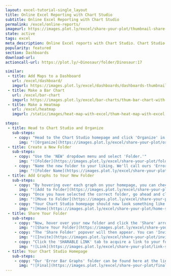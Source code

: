 ```yaml
---
layout: excel-tutorial-single_layout
title: Online Excel Reporting with Chart Studio
subtitle: Online Excel Reporting with Chart Studio
permalink: /excel/online-reports/
imageurl: https://images.plot.ly/excel/share-your-plot/thumbnail-share-your-plot.png
state: active
tags: excel
meta_description: Online Excel reports with Chart Studio. Chart Studio is the easiest and fastest way to make charts, reports, and dashboards online.
popularity: featured
section: Dashboards
download-url:
actioncall-url: https://plot.ly/~Dinosaur/folder/Dinosaur:17

similar:
 - title: Add Maps to a Dashboard
   url: /excel/dashboard/
   imgurl: https://images.plot.ly/excel/dashboards/dashboards-thumbnail.png
 - title: Make a Bar Chart
   url: /excel/bar-chart
   imgurl: https://images.plot.ly/excel/bar-charts/thum-bar-chart-with-excel.png
 - title: Make a Heatmap
   url: /excel/heatmap
   imgurl: /static/images/heat-map-with-excel/thum-heat-map-with-excel.png

steps:
 - title: Head to Chart Studio and Organize
   sub-steps:
    - copy: "Head to the Chart Studio homepage and click 'Organize' in the upper left."
      img: "![Organize](https://images.plot.ly/excel/share-your-plot/organize-share-your-plot.png)"
 - title: Create a New Folder
   sub-steps:
    - copy: "Use the 'NEW' dropdown menu and select 'Folder.'"
      img: "![Folder](https://images.plot.ly/excel/share-your-plot/folder-share-your-plot.png)"
    - copy: "Name the new folder to your liking. We'll call ours 'Error Bar Graphs' since all of our graphs have error bars."
      img: "![Folder Name](https://images.plot.ly/excel/share-your-plot/folder-name-share-your-plot.png)"
 - title: Add Graphs to Your New Folder
   sub-steps:
    - copy: "By hovering over each graph on your homepage, you can check each that you'd like to add to your new folder. Click the folder icon within upper tool bar to move the selected graphs to the newly-created folder."
      img: "![Add to Folder](https://images.plot.ly/excel/share-your-plot/add-share-your-plot.png)"
    - copy: "Once you have selected the correct folder, go ahead and click 'MOVE' within the 'Move To' menu."
      img: "![Move to Folder](https://images.plot.ly/excel/share-your-plot/move-share-your-plot.png)"
    - copy: "Your Chart Studio homepage should now look something like this."
      img: "![Home](https://images.plot.ly/excel/share-your-plot/home-share-your-plot.png)"
 - title: Share Your Folder
   sub-steps:
    - copy: "Now, hover over your new folder and click the 'Share' arrow."
      img: "![Share Your Folder](https://images.plot.ly/excel/share-your-plot/share-share-your-plot.png)"
    - copy: "The 'Share Folder' popover will then appear. You can 'Invite People' by entering their Chart Studio username or email address. You can also add a message if you'd like."
      img: "![Invite](https://images.plot.ly/excel/share-your-plot/invite-share-your-plot.png)"
    - copy: "Click the 'SHARABLE LINK' tab to acquire a link to your folder. You can share this with other collaborators."
      img: "![Link](https://images.plot.ly/excel/share-your-plot/link-share-your-plot.png)"
 - title: Your Chart Studio Homepage
   sub-steps:
    - copy: "Our 'Error Bar Graphs' folder can be found here at the link provided: [click here](https://plot.ly/~Dinosaur/folder/Dinosaur:17)."
      img: "![Final](https://images.plot.ly/excel/share-your-plot/final-share-your-plot.png)"
---
```


